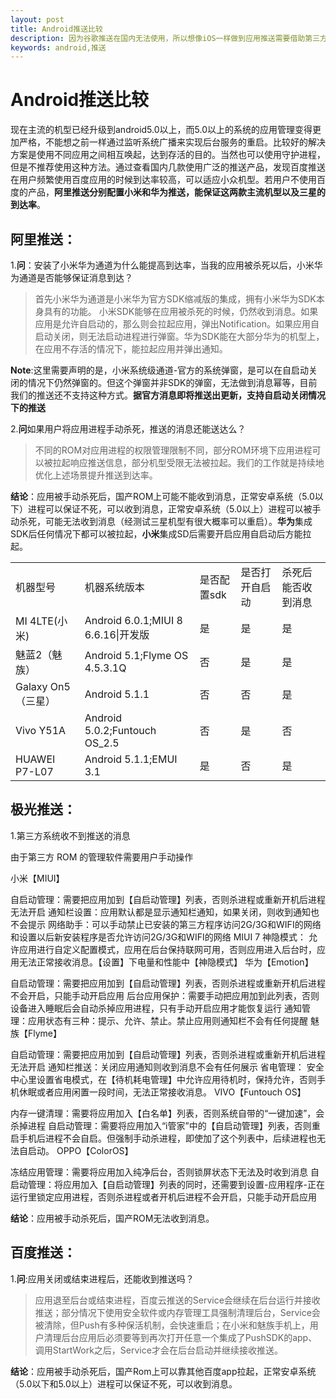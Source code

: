 ```yaml
---
layout: post
title: Android推送比较
description: 因为谷歌推送在国内无法使用，所以想像iOS一样做到应用推送需要借助第三方平台。但是在android收紧的环境下，推送已经变得越来越艰难。
keywords: android,推送
---
```


Android推送比较
===============

现在主流的机型已经升级到android5.0以上，而5.0以上的系统的应用管理变得更加严格，不能想之前一样通过监听系统广播来实现后台服务的重启。比较好的解决方案是使用不同应用之间相互唤起，达到存活的目的。当然也可以使用守护进程，但是不推荐使用这种方法。通过查看国内几款使用广泛的推送产品，发现百度推送在用户频繁使用百度应用的时候到达率较高，可以适应小众机型。若用户不使用百度的产品，**阿里推送分别配置小米和华为推送，能保证这两款主流机型以及三星的到达率**。
    
阿里推送：
---------------

1.**问**：安装了小米华为通道为什么能提高到达率，当我的应用被杀死以后，小米华为通道是否能够保证消息到达？

> 首先小米华为通道是小米华为官方SDK缩减版的集成，拥有小米华为SDK本身具有的功能。
小米SDK能够在应用被杀死的时候，仍然收到消息。如果应用是允许自启动的，那么则会拉起应用，弹出Notification。如果应用自启动关闭，则无法启动进程进行弹窗。华为SDK能在大部分华为的机型上，在应用不存活的情况下，能拉起应用并弹出通知。

**Note**:这里需要声明的是，小米系统级通道-官方的系统弹窗，是可以在自启动关闭的情况下仍然弹窗的。但这个弹窗并非SDK的弹窗，无法做到消息幂等，目前我们的推送还不支持这种方式。**据官方消息即将推送出更新，支持自启动关闭情况下的推送**

2.**问**如果用户将应用进程手动杀死，推送的消息还能送达么？

> 不同的ROM对应用进程的权限管理限制不同，部分ROM环境下应用进程可以被拉起响应推送信息，部分机型受限无法被拉起。我们的工作就是持续地优化上述场景提升推送到达率。

**结论**：应用被手动杀死后，国产ROM上可能不能收到消息，正常安卓系统（5.0以下）进程可以保证不死，可以收到消息，正常安卓系统（5.0以上）进程可以被手动杀死，可能无法收到消息（经测试三星机型有很大概率可以重启）。**华为**集成SDK后任何情况下都可以被拉起，**小米**集成SD后需要开启应用自启动后方能拉起。

<table>
   <tr>
      <td>机器型号</td>
      <td>机器系统版本</td>
      <td>是否配置sdk</td>
      <td>是否打开自启动</td>
      <td>杀死后能否收到消息</td>
   </tr>
   <tr>
      <td>MI 4LTE(小米)</td>
      <td>Android 6.0.1;MIUI 8 6.6.16|开发版</td>
      <td>是</td>
      <td>是</td>
      <td>是</td>
   </tr>
   <tr>
      <td>魅蓝2（魅族）</td>
      <td>Android 5.1;Flyme OS 4.5.3.1Q</td>
      <td>否</td>
      <td>是</td>
      <td>是</td>
   </tr>
   <tr>
      <td>Galaxy On5（三星）</td>
      <td>Android 5.1.1</td>
      <td>否</td>
      <td>否</td>
      <td>是</td>
   </tr>
   <tr>
      <td>Vivo Y51A</td>
      <td>Android 5.0.2;Funtouch OS_2.5</td>
      <td>否</td>
      <td>是</td>
      <td>否</td>
   </tr>
   <tr>
      <td>HUAWEI P7-L07</td>
      <td>Android 5.1.1;EMUI 3.1</td>
      <td>是</td>
      <td>否</td>
      <td>是</td>
   </tr>
</table>

极光推送：
---------------

1.第三方系统收不到推送的消息

由于第三方 ROM 的管理软件需要用户手动操作

小米【MIUI】

自启动管理：需要把应用加到【自启动管理】列表，否则杀进程或重新开机后进程无法开启
通知栏设置：应用默认都是显示通知栏通知，如果关闭，则收到通知也不会提示
网络助手：可以手动禁止已安装的第三方程序访问2G/3G和WIFI的网络和设置以后新安装程序是否允许访问2G/3G和WIFI的网络
MIUI 7 神隐模式： 允许应用进行自定义配置模式，应用在后台保持联网可用，否则应用进入后台时，应用无法正常接收消息。【设置】下电量和性能中【神隐模式】
华为【Emotion】

自启动管理：需要把应用加到【自启动管理】列表，否则杀进程或重新开机后进程不会开启，只能手动开启应用
后台应用保护：需要手动把应用加到此列表，否则设备进入睡眠后会自动杀掉应用进程，只有手动开启应用才能恢复运行
通知管理：应用状态有三种：提示、允许、禁止。禁止应用则通知栏不会有任何提醒
魅族【Flyme】

自启动管理：需要把应用加到【自启动管理】列表，否则杀进程或重新开机后进程无法开启
通知栏推送：关闭应用通知则收到消息不会有任何展示
省电管理： 安全中心里设置省电模式，在【待机耗电管理】中允许应用待机时，保持允许，否则手机休眠或者应用闲置一段时间，无法正常接收消息。
VIVO【Funtouch OS】

内存一键清理：需要将应用加入【白名单】列表，否则系统自带的“一键加速”，会杀掉进程
自启动管理：需要将应用加入“i管家”中的【自启动管理】列表，否则重启手机后进程不会自启。但强制手动杀进程，即使加了这个列表中，后续进程也无法自启动。
OPPO【ColorOS】

冻结应用管理：需要将应用加入纯净后台，否则锁屏状态下无法及时收到消息
自启动管理：将应用加入【自启动管理】列表的同时，还需要到设置-应用程序-正在运行里锁定应用进程，否则杀进程或者开机后进程不会开启，只能手动开启应用

**结论**：应用被手动杀死后，国产ROM无法收到消息。


百度推送：
---------------

1.**问**:应用关闭或结束进程后，还能收到推送吗？

> 应用退至后台或结束进程，百度云推送的Service会继续在后台运行并接收推送；部分情况下使用安全软件或内存管理工具强制清理后台，Service会被清除，但Push有多种保活机制，会快速重启；在小米和魅族手机上，用户清理后台应用后必须要等到再次打开任意一个集成了PushSDK的app、调用StartWork之后，Service才会在后台启动并继续接收推送。


**结论**：应用被手动杀死后，国产Rom上可以靠其他百度app拉起，正常安卓系统（5.0以下和5.0以上）进程可以保证不死，可以收到消息。
